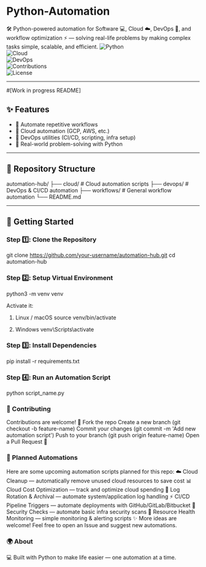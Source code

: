 # Python-Automation
🛠️ Python-powered automation for Software 💻, Cloud ☁️, DevOps 🔧, and workflow optimization ⚡ — solving real-life problems by making complex tasks simple, scalable, and efficient.
![Python](https://img.shields.io/badge/Python-3.x-blue?logo=python&logoColor=white)  
![Cloud](https://img.shields.io/badge/Cloud-Automation-4285F4?logo=googlecloud&logoColor=white)  
![DevOps](https://img.shields.io/badge/DevOps-Automation-2496ED?logo=docker&logoColor=white)  
![Contributions](https://img.shields.io/badge/Contributions-Welcome-brightgreen?logo=github)  
![License](https://img.shields.io/badge/License-MIT-yellow?logo=open-source-initiative) 

---
#[Work in progress README]
## ✨ Features  
- 🔹 Automate repetitive workflows  
- 🔹 Cloud automation (GCP, AWS, etc.)  
- 🔹 DevOps utilities (CI/CD, scripting, infra setup)  
- 🔹 Real-world problem-solving with Python  

---

## 📂 Repository Structure  
automation-hub/
├── cloud/ # Cloud automation scripts
├── devops/ # DevOps & CI/CD automation
├── workflows/ # General workflow automation
└── README.md

---

## 🚀 Getting Started  

### Step 1️⃣: Clone the Repository  
git clone https://github.com/your-username/automation-hub.git
cd automation-hub

### Step 2️⃣: Setup Virtual Environment
python3 -m venv venv

Activate it:
1. Linux / macOS
source venv/bin/activate

2. Windows
venv\Scripts\activate

### Step 3️⃣: Install Dependencies
pip install -r requirements.txt

### Step 4️⃣: Run an Automation Script
python script_name.py


### 🤝 Contributing
Contributions are welcome! 🚀
Fork the repo
Create a new branch (git checkout -b feature-name)
Commit your changes (git commit -m 'Add new automation script')
Push to your branch (git push origin feature-name)
Open a Pull Request 🎉

### 📌 Planned Automations
Here are some upcoming automation scripts planned for this repo:
☁️ Cloud Cleanup — automatically remove unused cloud resources to save cost
📊 Cloud Cost Optimization — track and optimize cloud spending
🔄 Log Rotation & Archival — automate system/application log handling
⚡ CI/CD Pipeline Triggers — automate deployments with GitHub/GitLab/Bitbucket
🔐 Security Checks — automate basic infra security scans
🧹 Resource Health Monitoring — simple monitoring & alerting scripts
✨ More ideas are welcome! Feel free to open an Issue and suggest new automations.

### 🌍 About
💻 Built with Python to make life easier — one automation at a time.

